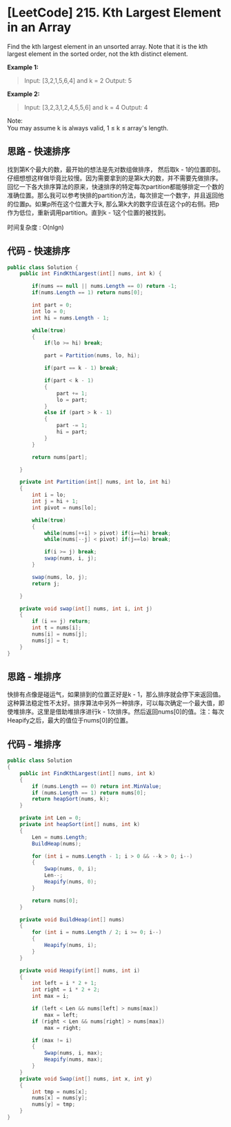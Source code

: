 # [LeetCode] 215. Kth Largest Element in an Array

Find the kth largest element in an unsorted array. Note that it is the kth largest element in the sorted order, not the kth distinct element.

**Example 1:**

>Input: [3,2,1,5,6,4] and k = 2
Output: 5

**Example 2:**

>Input: [3,2,3,1,2,4,5,5,6] and k = 4
Output: 4

Note:  
You may assume k is always valid, 1 ≤ k ≤ array's length.

## 思路 - 快速排序

找到第K个最大的数，最开始的想法是先对数组做排序， 然后取k - 1的位置即刻。仔细想想这样做毕竟比较慢。因为需要拿到的是第k大的数，并不需要先做排序。回忆一下各大排序算法的原来，快速排序的特定每次partition都能够排定一个数的准确位置。那么我可以参考快排的partition方法，每次排定一个数字，并且返回他的位置p。如果p所在这个位置大于k, 那么第k大的数字应该在这个p的右侧。把p作为低位，重新调用partition。直到k - 1这个位置的被找到。

时间复杂度 : O(nlgn)

## 代码 - 快速排序

``` csharp
public class Solution {
    public int FindKthLargest(int[] nums, int k) {

        if(nums == null || nums.Length == 0) return -1;
        if(nums.Length == 1) return nums[0];

        int part = 0;
        int lo = 0;
        int hi = nums.Length - 1;

        while(true)
        {
            if(lo >= hi) break;

            part = Partition(nums, lo, hi);

            if(part == k - 1) break;

            if(part < k - 1)
            {
                part += 1;
                lo = part;
            }
            else if (part > k - 1)
            {
                part -= 1;
                hi = part;
            }
        }

        return nums[part];

    }

    private int Partition(int[] nums, int lo, int hi)
    {
        int i = lo;
        int j = hi + 1;
        int pivot = nums[lo];

        while(true)
        {
            while(nums[++i] > pivot) if(i==hi) break;
            while(nums[--j] < pivot) if(j==lo) break;

            if(i >= j) break;
            swap(nums, i, j);
        }

        swap(nums, lo, j);
        return j;

    }

    private void swap(int[] nums, int i, int j)
    {
        if (i == j) return;
        int t = nums[i];
        nums[i] = nums[j];
        nums[j] = t;
    }
}
```

## 思路 - 堆排序

快排有点像是碰运气，如果排到的位置正好是k - 1，那么排序就会停下来返回值。这种算法稳定性不太好。排序算法中另外一种排序，可以每次确定一个最大值，即使堆排序。这里是借助堆排序进行k - 1次排序。然后返回nums[0]的值。注：每次Heapify之后，最大的值位于nums[0]的位置。

## 代码 - 堆排序

```csharp
public class Solution
{
    public int FindKthLargest(int[] nums, int k)
    {
        if (nums.Length == 0) return int.MinValue;
        if (nums.Length == 1) return nums[0];
        return heapSort(nums, k);
    }

    private int Len = 0;
    private int heapSort(int[] nums, int k)
    {
        Len = nums.Length;
        BuildHeap(nums);

        for (int i = nums.Length - 1; i > 0 && --k > 0; i--)
        {
            Swap(nums, 0, i);
            Len--;
            Heapify(nums, 0);
        }

        return nums[0];
    }

    private void BuildHeap(int[] nums)
    {
        for (int i = nums.Length / 2; i >= 0; i--)
        {
            Heapify(nums, i);
        }
    }

    private void Heapify(int[] nums, int i)
    {
        int left = i * 2 + 1;
        int right = i * 2 + 2;
        int max = i;

        if (left < Len && nums[left] > nums[max])
            max = left;
        if (right < Len && nums[right] > nums[max])
            max = right;

        if (max != i)
        {
            Swap(nums, i, max);
            Heapify(nums, max);
        }
    }
    private void Swap(int[] nums, int x, int y)
    {
        int tmp = nums[x];
        nums[x] = nums[y];
        nums[y] = tmp;
    }
}
```

